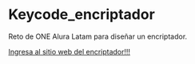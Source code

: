 # Keycode_encriptador
Reto de ONE Alura Latam para diseñar un encriptador.

<a href="https://luisjoalv.github.io/Keycode_encriptador/">Ingresa al sitio web del encriptador!!!</a>
